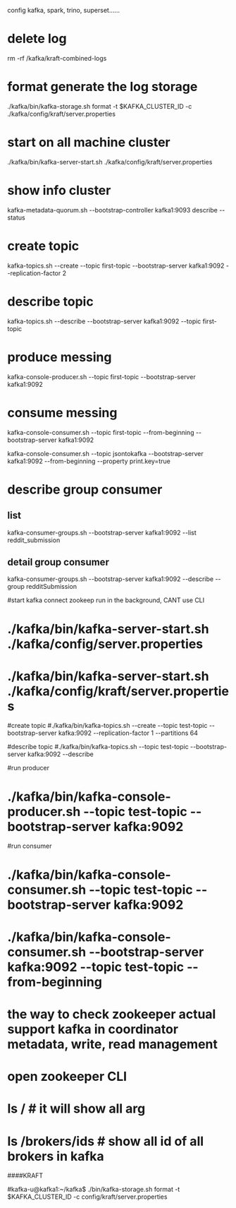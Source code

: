 config kafka, spark, trino, superset......



# delete log 
rm -rf /kafka/kraft-combined-logs

# format generate the log storage
./kafka/bin/kafka-storage.sh format -t $KAFKA_CLUSTER_ID -c ./kafka/config/kraft/server.properties

# start on all machine cluster
./kafka/bin/kafka-server-start.sh ./kafka/config/kraft/server.properties

# show info cluster 
kafka-metadata-quorum.sh --bootstrap-controller kafka1:9093 describe --status

# create topic 
kafka-topics.sh --create --topic first-topic --bootstrap-server kafka1:9092 --replication-factor 2

# describe topic
kafka-topics.sh --describe --bootstrap-server kafka1:9092 --topic first-topic

# produce messing
kafka-console-producer.sh --topic first-topic --bootstrap-server kafka1:9092

# consume messing
kafka-console-consumer.sh --topic first-topic --from-beginning --bootstrap-server kafka1:9092


kafka-console-consumer.sh   --topic jsontokafka   --bootstrap-server kafka1:9092   --from-beginning   --property print.key=true


# describe group consumer
## list
kafka-consumer-groups.sh --bootstrap-server kafka1:9092 --list
reddit_submission
## detail group consumer
kafka-consumer-groups.sh --bootstrap-server kafka1:9092   --describe --group redditSubmission

#start kafka connect zookeep run in the background, CANT use CLI
# ./kafka/bin/kafka-server-start.sh ./kafka/config/server.properties

# ./kafka/bin/kafka-server-start.sh ./kafka/config/kraft/server.properties


#create topic 
#./kafka/bin/kafka-topics.sh --create --topic test-topic --bootstrap-server kafka:9092 --replication-factor 1 --partitions 64

#describe topic
#./kafka/bin/kafka-topics.sh --topic test-topic --bootstrap-server kafka:9092 --describe

#run producer
# ./kafka/bin/kafka-console-producer.sh --topic test-topic --bootstrap-server kafka:9092

#run consumer
# ./kafka/bin/kafka-console-consumer.sh --topic test-topic --bootstrap-server kafka:9092

# ./kafka/bin/kafka-console-consumer.sh --bootstrap-server kafka:9092 --topic test-topic --from-beginning

# the way to check zookeeper actual support kafka in coordinator metadata, write, read management
# open zookeeper CLI
# ls / # it will show all arg
# ls /brokers/ids # show all id of all brokers in kafka




####KRAFT


#kafka-u@kafka1:~/kafka$ ./bin/kafka-storage.sh format -t $KAFKA_CLUSTER_ID -c config/kraft/server.properties
